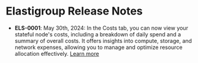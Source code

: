 # Elastigroup Release Notes

* **ELS-0001**: May 30th, 2024: In the Costs tab, you can now view your stateful node's costs, including a breakdown of daily spend and a summary of overall costs. It offers insights into compute, storage, and network expenses, allowing you to manage and optimize resource allocation effectively. [Learn more](managed-instance/azure/tutorials/view-details?id=costs)
